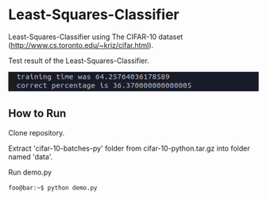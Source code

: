# Least-Squares-Classifier

Least-Squares-Classifier using The CIFAR-10 dataset (http://www.cs.toronto.edu/~kriz/cifar.html).

Test result of the Least-Squares-Classifier.

![Console_output](https://github.com/skij487/Least-Squares-Classifier/blob/main/image/result.png)

## How to Run
Clone repository.

Extract 'cifar-10-batches-py' folder from cifar-10-python.tar.gz into folder named 'data'.

Run demo.py
```console
foo@bar:~$ python demo.py
```